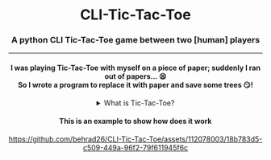 <div align="center"><h1> CLI-Tic-Tac-Toe </h1></div>
<div align="center"><h3>A python CLI Tic-Tac-Toe game between two [human] players</h3></div>

-----


<div align="center">
  <h4>
    I was playing Tic-Tac-Toe with myself on a piece of paper; suddenly I ran out of papers... 😫 <br>
    So I wrote a program to replace it with paper and save some trees 😏!
  </h4>
  <details>
    <summary>What is Tic-Tac-Toe?</summary>
    A game in which two players seek in alternate turns to complete a row, a column, or a diagonal with either three O's or three X's drawn in the spaces of a grid of nine squares. it's also called noughts and crosses or XOXO.
  </details>
</div>

<div align="center">
  <h4>This is an example to show how does it work</h4>
  
  https://github.com/behrad26/CLI-Tic-Tac-Toe/assets/112078003/18b783d5-c509-449a-96f2-79f611945f6c
</div>

